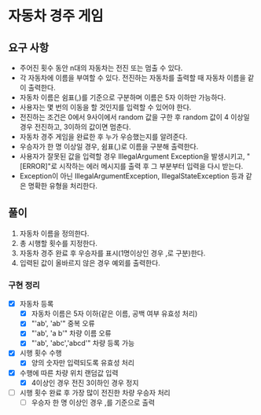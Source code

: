 # 자동차 경주 게임

## 요구 사항

- 주어진 횟수 동안 n대의 자동차는 전진 또는 멈출 수 있다.
- 각 자동차에 이름을 부여할 수 있다. 전진하는 자동차를 출력할 때 자동차 이름을 같이 출력한다.
- 자동차 이름은 쉼표(,)를 기준으로 구분하며 이름은 5자 이하만 가능하다.
- 사용자는 몇 번의 이동을 할 것인지를 입력할 수 있어야 한다.
- 전진하는 조건은 0에서 9사이에서 random 값을 구한 후 random 값이 4 이상일 경우 전진하고, 3이하의 값이면 멈춘다.
- 자동차 경주 게임을 완료한 후 누가 우승했는지를 알려준다.
- 우승자가 한 명 이상일 경우, 쉼표(,)로 이름을 구분해 출력한다.
- 사용자가 잘못된 값을 입력할 경우 IllegalArgument Exception을 발생시키고, "[ERROR]"로 시작하는 에러 메시지를 출력 후 그 부분부터 입력을 다시 받는다.
- Exception이 아닌 IllegalArgumentException, IllegalStateException 등과 같은 명확한 유형을 처리한다.

## 풀이

1. 자동차 이름을 정의한다.
2. 총 시행할 횟수를 지정한다.
3. 자동차 경주 완료 후 우승자를 표시(1명이상인 경우 ,로 구분)한다.
4. 입력된 값이 올바르지 않은 경우 예외를 출력한다.

### 구현 정리

- [x] 자동차 등록
  - [x] 자동차 이름은 5자 이하(같은 이름, 공백 여부 유효성 처리)
  - [x] "'ab', 'ab'" 중복 오류
  - [x] "'ab', 'a b'" 차량 이름 오류
  - [x] "'ab',    'abc','abcd'" 차량 등록 가능
- [x] 시행 횟수 수행
  - [x] 양의 숫자만 입력되도록 유효성 처리
- [x] 수행에 따른 차량 위치 랜덤값 입력
  - [x] 4이상인 경우 전진 3이하인 경우 정지
- [ ] 시행 횟수 완료 후 가장 많이 전진한 차량 우승자 처리
  - [ ] 우승자 한 명 이상인 경우 ,를 기준으로 출력
